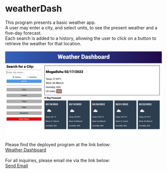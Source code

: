 # weatherDash

This program presents a basic weather app.<br>
A user may enter a city, and select units, to see the present weather and a five-day forecast.<br>
Each search is added to a history, allowing the user to click on a button to retrieve the weather for that location.<br><br>
 <img src="./assets/images/Capture.PNG" alt="weather app image" >
 <br><br>
 Please find the deployed program at the link below:<br>
<a href="https://nialvo.github.io/weatherDash/">Weather Dashboard</a>
<br><br>
 For all inquiries, please email me via the link below:<br>
 <a href = "mailto: pilibili@protonmail.com">Send Email</a> 
